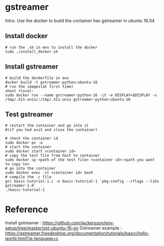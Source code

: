 # gstreamer
Intro: Use the docker to build the container has gstreamer in ubuntu 16.04
## Install docker
	# run the .sh in env to install the docker
	sudo ./install_docker.sh	
## Install gstreamer
	# build the dockerfile in env
	docker build -t gstreamer-python:ubuntu-16 
	# run the images(at first time)
	xhost +local:
	sudo docker run --name gstreamer-python-16 -it -e DISPLAY=$DISPLAY -v /tmp/.X11-unix/:/tmp/.X11-unix gstreamer-python:ubuntu-16
## Test gstreamer
	# restart the container and go into it 
	#(if you had exit and close the container)
	
	# check the container id
	sudo docker ps -a
	# start the container
	sudo docker start <container id>
	# copy the test file from host to container
	sudo docker cp <path of the test file> <container id>:<path you want to copy to>
	# go into the container
	sudo docker exec -it <container id> bash
	# compile the .c file
	gcc basic-tutorial-1.c -o basic-tutorial-1 `pkg-config --cflags --libs gstreamer-1.0`
	./basic-tutorial-1
# Reference
Install gstreamer :
https://github.com/jackersson/env-setup/tree/master/gst-ubuntu-16-py
Gstreamer example :
https://gstreamer.freedesktop.org/documentation/tutorials/basic/hello-world.html?gi-language=c
